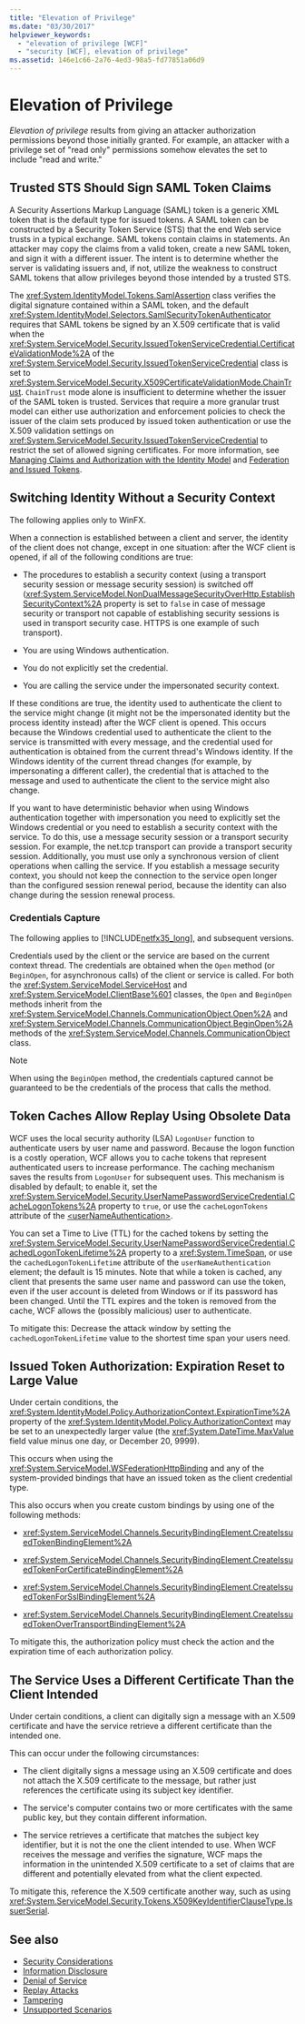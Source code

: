 ```yaml
---
title: "Elevation of Privilege"
ms.date: "03/30/2017"
helpviewer_keywords: 
  - "elevation of privilege [WCF]"
  - "security [WCF], elevation of privilege"
ms.assetid: 146e1c66-2a76-4ed3-98a5-fd77851a06d9
---
```

# Elevation of Privilege
*Elevation of privilege* results from giving an attacker authorization permissions beyond those initially granted. For example, an attacker with a privilege set of "read only" permissions somehow elevates the set to include "read and write."  
  
## Trusted STS Should Sign SAML Token Claims  
 A Security Assertions Markup Language (SAML) token is a generic XML token that is the default type for issued tokens. A SAML token can be constructed by a Security Token Service (STS) that the end Web service trusts in a typical exchange. SAML tokens contain claims in statements. An attacker may copy the claims from a valid token, create a new SAML token, and sign it with a different issuer. The intent is to determine whether the server is validating issuers and, if not, utilize the weakness to construct SAML tokens that allow privileges beyond those intended by a trusted STS.  
  
 The <xref:System.IdentityModel.Tokens.SamlAssertion> class verifies the digital signature contained within a SAML token, and the default <xref:System.IdentityModel.Selectors.SamlSecurityTokenAuthenticator> requires that SAML tokens be signed by an X.509 certificate that is valid when the <xref:System.ServiceModel.Security.IssuedTokenServiceCredential.CertificateValidationMode%2A> of the <xref:System.ServiceModel.Security.IssuedTokenServiceCredential> class is set to <xref:System.ServiceModel.Security.X509CertificateValidationMode.ChainTrust>. `ChainTrust` mode alone is insufficient to determine whether the issuer of the SAML token is trusted. Services that require a more granular trust model can either use authorization and enforcement policies to check the issuer of the claim sets produced by issued token authentication or use the X.509 validation settings on <xref:System.ServiceModel.Security.IssuedTokenServiceCredential> to restrict the set of allowed signing certificates. For more information, see [Managing Claims and Authorization with the Identity Model](../../../../docs/framework/wcf/feature-details/managing-claims-and-authorization-with-the-identity-model.md) and [Federation and Issued Tokens](../../../../docs/framework/wcf/feature-details/federation-and-issued-tokens.md).  
  
## Switching Identity Without a Security Context  
 The following applies only to WinFX.  
  
 When a connection is established between a client and server, the identity of the client does not change, except in one situation: after the WCF client is opened, if all of the following conditions are true:  
  
- The procedures to establish a security context (using a transport security session or message security session) is switched off (<xref:System.ServiceModel.NonDualMessageSecurityOverHttp.EstablishSecurityContext%2A> property is set to `false` in case of message security or transport not capable of establishing security sessions is used in transport security case. HTTPS is one example of such transport).  
  
- You are using Windows authentication.  
  
- You do not explicitly set the credential.  
  
- You are calling the service under the impersonated security context.  
  
 If these conditions are true, the identity used to authenticate the client to the service might change (it might not be the impersonated identity but the process identity instead) after the WCF client is opened. This occurs because the Windows credential used to authenticate the client to the service is transmitted with every message, and the credential used for authentication is obtained from the current thread's Windows identity. If the Windows identity of the current thread changes (for example, by impersonating a different caller), the credential that is attached to the message and used to authenticate the client to the service might also change.  
  
 If you want to have deterministic behavior when using Windows authentication together with impersonation you need to explicitly set the Windows credential or you need to establish a security context with the service. To do this, use a message security session or a transport security session. For example, the net.tcp transport can provide a transport security session. Additionally, you must use only a synchronous version of client operations when calling the service. If you establish a message security context, you should not keep the connection to the service open longer than the configured session renewal period, because the identity can also change during the session renewal process.  
  
### Credentials Capture  
 The following applies to [!INCLUDE[netfx35_long](../../../../includes/netfx35-long-md.md)], and subsequent versions.  
  
 Credentials used by the client or the service are based on the current context thread. The credentials are obtained when the `Open` method (or `BeginOpen`, for asynchronous calls) of the client or service is called. For both the <xref:System.ServiceModel.ServiceHost> and <xref:System.ServiceModel.ClientBase%601> classes, the `Open` and `BeginOpen` methods inherit from the <xref:System.ServiceModel.Channels.CommunicationObject.Open%2A> and <xref:System.ServiceModel.Channels.CommunicationObject.BeginOpen%2A> methods of the <xref:System.ServiceModel.Channels.CommunicationObject> class.  
  
> [!NOTE]
> When using the `BeginOpen` method, the credentials captured cannot be guaranteed to be the credentials of the process that calls the method.  
  
## Token Caches Allow Replay Using Obsolete Data  
 WCF uses the local security authority (LSA) `LogonUser` function to authenticate users by user name and password. Because the logon function is a costly operation, WCF allows you to cache tokens that represent authenticated users to increase performance. The caching mechanism saves the results from `LogonUser` for subsequent uses. This mechanism is disabled by default; to enable it, set the <xref:System.ServiceModel.Security.UserNamePasswordServiceCredential.CacheLogonTokens%2A> property to `true`, or use the `cacheLogonTokens` attribute of the [\<userNameAuthentication>](../../../../docs/framework/configure-apps/file-schema/wcf/usernameauthentication.md).  
  
 You can set a Time to Live (TTL) for the cached tokens by setting the <xref:System.ServiceModel.Security.UserNamePasswordServiceCredential.CachedLogonTokenLifetime%2A> property to a <xref:System.TimeSpan>, or use the `cachedLogonTokenLifetime` attribute of the `userNameAuthentication` element; the default is 15 minutes. Note that while a token is cached, any client that presents the same user name and password can use the token, even if the user account is deleted from Windows or if its password has been changed. Until the TTL expires and the token is removed from the cache, WCF allows the (possibly malicious) user to authenticate.  
  
 To mitigate this: Decrease the attack window by setting the `cachedLogonTokenLifetime` value to the shortest time span your users need.  
  
## Issued Token Authorization: Expiration Reset to Large Value  
 Under certain conditions, the <xref:System.IdentityModel.Policy.AuthorizationContext.ExpirationTime%2A> property of the <xref:System.IdentityModel.Policy.AuthorizationContext> may be set to an unexpectedly larger value (the <xref:System.DateTime.MaxValue> field value minus one day, or December 20, 9999).  
  
 This occurs when using the <xref:System.ServiceModel.WSFederationHttpBinding> and any of the system-provided bindings that have an issued token as the client credential type.  
  
 This also occurs when you create custom bindings by using one of the following methods:  
  
- <xref:System.ServiceModel.Channels.SecurityBindingElement.CreateIssuedTokenBindingElement%2A>  
  
- <xref:System.ServiceModel.Channels.SecurityBindingElement.CreateIssuedTokenForCertificateBindingElement%2A>  
  
- <xref:System.ServiceModel.Channels.SecurityBindingElement.CreateIssuedTokenForSslBindingElement%2A>  
  
- <xref:System.ServiceModel.Channels.SecurityBindingElement.CreateIssuedTokenOverTransportBindingElement%2A>  
  
 To mitigate this, the authorization policy must check the action and the expiration time of each authorization policy.  
  
## The Service Uses a Different Certificate Than the Client Intended  
 Under certain conditions, a client can digitally sign a message with an X.509 certificate and have the service retrieve a different certificate than the intended one.  
  
 This can occur under the following circumstances:  
  
- The client digitally signs a message using an X.509 certificate and does not attach the X.509 certificate to the message, but rather just references the certificate using its subject key identifier.  
  
- The service's computer contains two or more certificates with the same public key, but they contain different information.  
  
- The service retrieves a certificate that matches the subject key identifier, but it is not the one the client intended to use. When WCF receives the message and verifies the signature, WCF maps the information in the unintended X.509 certificate to a set of claims that are different and potentially elevated from what the client expected.  
  
 To mitigate this, reference the X.509 certificate another way, such as using <xref:System.ServiceModel.Security.Tokens.X509KeyIdentifierClauseType.IssuerSerial>.  
  
## See also

- [Security Considerations](../../../../docs/framework/wcf/feature-details/security-considerations-in-wcf.md)
- [Information Disclosure](../../../../docs/framework/wcf/feature-details/information-disclosure.md)
- [Denial of Service](../../../../docs/framework/wcf/feature-details/denial-of-service.md)
- [Replay Attacks](../../../../docs/framework/wcf/feature-details/replay-attacks.md)
- [Tampering](../../../../docs/framework/wcf/feature-details/tampering.md)
- [Unsupported Scenarios](../../../../docs/framework/wcf/feature-details/unsupported-scenarios.md)
